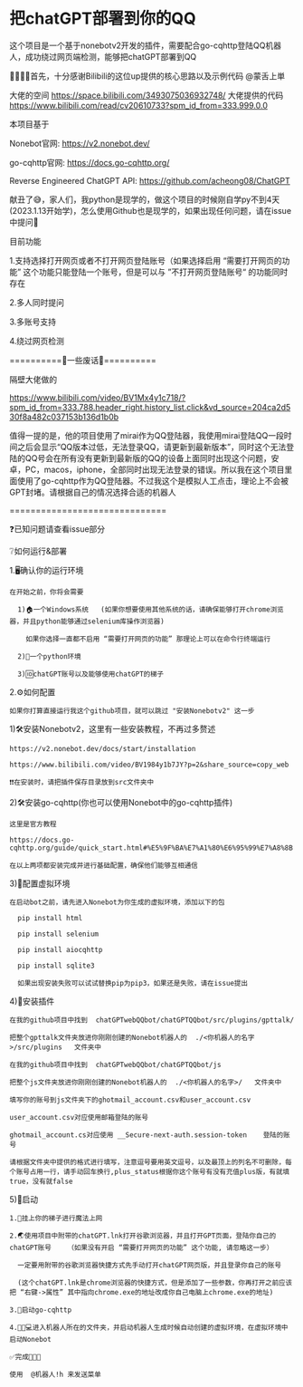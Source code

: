 # 把chatGPT部署到你的QQ
这个项目是一个基于nonebotv2开发的插件，需要配合go-cqhttp登陆QQ机器人，成功绕过网页端检测，能够把chatGPT部署到QQ

🙏🙏🙏🤗首先，十分感谢Bilibili的这位up提供的核心思路以及示例代码 @蒙舌上単

大佬的空间     https://space.bilibili.com/3493075036932748/
大佬提供的代码 https://www.bilibili.com/read/cv20610733?spm_id_from=333.999.0.0

本项目基于

Nonebot官网:      https://v2.nonebot.dev/

go-cqhttp官网:    https://docs.go-cqhttp.org/

Reverse Engineered ChatGPT API:     https://github.com/acheong08/ChatGPT

献丑了😅，家人们，我python是现学的，做这个项目的时候刚自学py不到4天(2023.1.13开始学)，怎么使用Github也是现学的，如果出现任何问题，请在issue中提问🤷

目前功能

1.支持选择打开网页或者不打开网页登陆账号（如果选择启用 “需要打开网页的功能” 这个功能只能登陆一个账号，但是可以与 ”不打开网页登陆账号“ 的功能同时存在

2.多人同时提问

3.多账号支持

4.绕过网页检测

==========💬一些废话💬==========

隔壁大佬做的

https://www.bilibili.com/video/BV1Mx4y1c718/?spm_id_from=333.788.header_right.history_list.click&vd_source=204ca2d530f8a482c037153b136d1b0b

值得一提的是，他的项目使用了mirai作为QQ登陆器，我使用mirai登陆QQ一段时间之后会显示“QQ版本过低，无法登录QQ，请更新到最新版本”，同时这个无法登陆的QQ号会在所有没有更新到最新版的QQ的设备上面同时出现这个问题，安卓，PC，macos，iphone，全部同时出现无法登录的错误。所以我在这个项目里面使用了go-cqhttp作为QQ登陆器。不过我这个是模拟人工点击，理论上不会被GPT封堵。请根据自己的情况选择合适的机器人

==============================

❓已知问题请查看issue部分

❔如何运行&部署

1.🖥️确认你的运行环境

    在开始之前，你将会需要
  
      1)🏠一个Windows系统   (如果你想要使用其他系统的话，请确保能够打开chrome浏览器，并且python能够通过selenium库操作浏览器)
      
        如果你选择一直都不启用 “需要打开网页的功能” 那理论上可以在命令行终端运行
  
      2)🐍一个python环境
  
      3)🆔chatGPT账号以及能够使用chatGPT的梯子


2.⚙️如何配置

    如果你打算直接运行我这个github项目，就可以跳过 "安装Nonebotv2" 这一步

  1)🛠️安装Nonebotv2，这里有一些安装教程，不再过多赘述
  
    https://v2.nonebot.dev/docs/start/installation
  
    https://www.bilibili.com/video/BV1984y1b7JY?p=2&share_source=copy_web
  
    ❗❗在安装时，请把插件保存目录放到src文件夹中
  
  2)🛠️安装go-cqhttp(你也可以使用Nonebot中的go-cqhttp插件)
    
    这里是官方教程
    
    https://docs.go-cqhttp.org/guide/quick_start.html#%E5%9F%BA%E7%A1%80%E6%95%99%E7%A8%8B
    
    在以上两项都安装完成并进行基础配置，确保他们能够互相通信
    
  3)🐍配置虚拟环境
  
    在启动bot之前，请先进入Nonebot为你生成的虚拟环境，添加以下的包
    
      pip install html
    
      pip install selenium
      
      pip install aiocqhttp
      
      pip install sqlite3
      
      如果出现安装失败可以试试替换pip为pip3，如果还是失败，请在issue提出
    
  4)💾安装插件
  
    在我的github项目中找到  chatGPTwebQQbot/chatGPTQQbot/src/plugins/gpttalk/
    
    把整个gpttalk文件夹放进你刚刚创建的Nonebot机器人的  ./<你机器人的名字>/src/plugins   文件夹中
    
    在我的github项目中找到  chatGPTwebQQbot/chatGPTQQbot/js
    
    把整个js文件夹放进你刚刚创建的Nonebot机器人的  ./<你机器人的名字>/   文件夹中
    
    填写你的账号到js文件夹下的ghotmail_account.csv和user_account.csv
    
    user_account.csv对应使用邮箱登陆的账号
    
    ghotmail_account.cs对应使用 __Secure-next-auth.session-token    登陆的账号
    
    请根据文件夹中提供的格式进行填写，注意逗号要用英文逗号，以及最顶上的列名不可删除，每个账号占用一行，请手动回车换行,plus_status根据你这个账号有没有充值plus版，有就填true，没有就false
  
  5)🚀启动
    
    1.🌟挂上你的梯子进行魔法上网
    
    2.🌏使用项目中附带的chatGPT.lnk打开谷歌浏览器，并且打开GPT页面，登陆你自己的chatGPT账号    （如果没有开启 “需要打开网页的功能” 这个功能, 请忽略这一步）
    
      一定要用附带的谷歌浏览器快捷方式先手动打开chatGPT网页版，并且登录你自己的账号
      
      (这个chatGPT.lnk是chrome浏览器的快捷方式，但是添加了一些参数，你再打开之前应该把 “右键->属性” 其中指向chrome.exe的地址改成你自己电脑上chrome.exe的地址)
    
    3.🚀启动go-cqhttp
    
    4.🚀🐍💻进入机器人所在的文件夹，并启动机器人生成时候自动创建的虚拟环境，在虚拟环境中启动Nonebot
    
    ✅完成🎉🎉🎉
    
    使用  @机器人!h 来发送菜单




